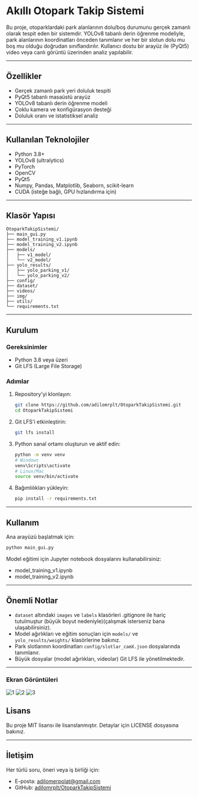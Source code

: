 # Akıllı Otopark Takip Sistemi

Bu proje, otoparklardaki park alanlarının dolu/boş durumunu gerçek zamanlı olarak tespit eden bir sistemdir. YOLOv8 tabanlı derin öğrenme modeliyle, park alanlarının koordinatları önceden tanımlanır ve her bir slotun dolu mu boş mu olduğu doğrudan sınıflandırılır. Kullanıcı dostu bir arayüz ile (PyQt5) video veya canlı görüntü üzerinden analiz yapılabilir.

---

## Özellikler

- Gerçek zamanlı park yeri doluluk tespiti
- PyQt5 tabanlı masaüstü arayüz
- YOLOv8 tabanlı derin öğrenme modeli
- Çoklu kamera ve konfigürasyon desteği
- Doluluk oranı ve istatistiksel analiz

---

## Kullanılan Teknolojiler

- Python 3.8+
- YOLOv8 (ultralytics)
- PyTorch
- OpenCV
- PyQt5
- Numpy, Pandas, Matplotlib, Seaborn, scikit-learn
- CUDA (isteğe bağlı, GPU hızlandırma için)

---

## Klasör Yapısı

```
OtoparkTakipSistemi/
├── main_gui.py
├── model_training_v1.ipynb
├── model_training_v2.ipynb
├── models/
│   ├── v1_model/
│   └── v2_model/
├── yolo_results/
│   ├── yolo_parking_v1/
│   └── yolo_parking_v2/
├── config/
├── dataset/
├── videos/
├── img/
├── utils/
└── requirements.txt
```

---

## Kurulum

### Gereksinimler

- Python 3.8 veya üzeri
- Git LFS (Large File Storage)

### Adımlar

1. Repository'yi klonlayın:
   ```bash
   git clone https://github.com/adilomrplt/OtoparkTakipSistemi.git
   cd OtoparkTakipSistemi
   ```

2. Git LFS'i etkinleştirin:
   ```bash
   git lfs install
   ```

3. Python sanal ortamı oluşturun ve aktif edin:
   ```bash
   python -m venv venv
   # Windows
   venv\Scripts\activate
   # Linux/Mac
   source venv/bin/activate
   ```

4. Bağımlılıkları yükleyin:
   ```bash
   pip install -r requirements.txt
   ```

---

## Kullanım

Ana arayüzü başlatmak için:
```bash
python main_gui.py
```

Model eğitimi için Jupyter notebook dosyalarını kullanabilirsiniz:
- model_training_v1.ipynb
- model_training_v2.ipynb

---

## Önemli Notlar

- `dataset` altındaki `images` ve `labels` klasörleri .gitignore ile hariç tutulmuştur (büyük boyut nedeniyle)(çalışmak isterseniz bana ulaşabilirsiniz).
- Model ağırlıkları ve eğitim sonuçları için `models/` ve `yolo_results/weights/` klasörlerine bakınız.
- Park slotlarının koordinatları `config/slotlar_camX.json` dosyalarında tanımlanır.
- Büyük dosyalar (model ağırlıkları, videolar) Git LFS ile yönetilmektedir.

---


###  Ekran Görüntüleri

![1](img/1.png)
![2](img/2.png)
![3](img/3.png)

## Lisans

Bu proje MIT lisansı ile lisanslanmıştır. Detaylar için LICENSE dosyasına bakınız.

---

## İletişim

Her türlü soru, öneri veya iş birliği için:
- E-posta: adilomerpolat@gmail.com
- GitHub: [adilomrplt/OtoparkTakipSistemi](https://github.com/adilomrplt/OtoparkTakipSistemi.git)

